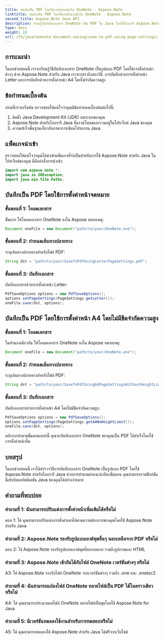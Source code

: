 ```yaml
---
title: บันทึกเป็น PDF โดยใช้การตั้งค่าหน้าใน OneNote - Aspose.Note
linktitle: บันทึกเป็น PDF โดยใช้การตั้งค่าหน้าใน OneNote - Aspose.Note
second_title: Aspose.Note Java API
description: เรียนรู้วิธีบันทึกเอกสาร OneNote เป็น PDF ใน Java โดยใช้ไลบรารี Aspose.Note คำแนะนำทีละขั้นตอนพร้อมตัวอย่างโค้ดสำหรับการตั้งค่าหน้าต่างๆ
type: docs
weight: 19
url: /th/java/onenote-document-saving/save-to-pdf-using-page-settings/
---
```

## การแนะนำ

ในบทช่วยสอนนี้ เราจะเรียนรู้วิธีบันทึกเอกสาร OneNote เป็นรูปแบบ PDF โดยใช้การตั้งค่าหน้าต่างๆ ด้วย Aspose.Note สำหรับ Java เราจะกล่าวถึงสองวิธี: การบันทึกด้วยการตั้งค่าหน้า Letter และการบันทึกด้วยการตั้งค่าหน้า A4 โดยไม่จำกัดความสูง

## ข้อกำหนดเบื้องต้น

ก่อนที่เราจะเริ่มต้น ตรวจสอบให้แน่ใจว่าคุณมีข้อกำหนดเบื้องต้นต่อไปนี้:

1. ติดตั้ง Java Development Kit (JDK) บนระบบของคุณ
2. Aspose.Note สำหรับไลบรารี Java ที่ดาวน์โหลดและรวมอยู่ในโปรเจ็กต์ Java ของคุณ
3. ความเข้าใจพื้นฐานเกี่ยวกับภาษาการเขียนโปรแกรม Java

## แพ็คเกจนำเข้า

ตรวจสอบให้แน่ใจว่าคุณได้นำเข้าแพ็คเกจที่จำเป็นสำหรับการใช้ Aspose.Note สำหรับ Java ในโปรเจ็กต์ของคุณ นี่คือคำสั่งการนำเข้า:

```java
import com.aspose.note.*;
import java.io.IOException;
import java.nio.file.Paths;
```

## บันทึกเป็น PDF โดยใช้การตั้งค่าหน้าจดหมาย

### ขั้นตอนที่ 1: โหลดเอกสาร

ขั้นแรก ให้โหลดเอกสาร OneNote ลงใน Aspose หมายเหตุ:

```java
Document oneFile = new Document("path/to/your/OneNote.one");
```

### ขั้นตอนที่ 2: กำหนดเส้นทางปลายทาง

ระบุเส้นทางปลายทางสำหรับไฟล์ PDF:

```java
String dst = "path/to/your/SaveToPdfUsingLetterPageSettings.pdf";
```

### ขั้นตอนที่ 3: บันทึกเอกสาร

บันทึกเอกสารด้วยการตั้งค่าหน้า Letter:

```java
PdfSaveOptions options = new PdfSaveOptions();
options.setPageSettings(PageSettings.getLetter());
oneFile.save(dst, options);
```

## บันทึกเป็น PDF โดยใช้การตั้งค่าหน้า A4 โดยไม่มีขีดจำกัดความสูง

### ขั้นตอนที่ 1: โหลดเอกสาร

ในทำนองเดียวกัน ให้โหลดเอกสาร OneNote ลงใน Aspose หมายเหตุ:

```java
Document oneFile = new Document("path/to/your/OneNote.one");
```

### ขั้นตอนที่ 2: กำหนดเส้นทางปลายทาง

ระบุเส้นทางปลายทางสำหรับไฟล์ PDF:

```java
String dst = "path/to/your/SaveToPdfUsingA4PageSettingsWithoutHeightLimit.pdf";
```

### ขั้นตอนที่ 3: บันทึกเอกสาร

บันทึกเอกสารด้วยการตั้งค่าหน้า A4 โดยไม่มีขีดจำกัดความสูง:

```java
PdfSaveOptions options = new PdfSaveOptions();
options.setPageSettings(PageSettings.getA4NoHeightLimit());
oneFile.save(dst, options);
```

หลังจากทำตามขั้นตอนเหล่านี้ คุณจะบันทึกเอกสาร OneNote ของคุณเป็น PDF ได้สำเร็จโดยใช้การตั้งค่าหน้าอื่น

## บทสรุป

ในบทช่วยสอนนี้ เราได้สำรวจวิธีการบันทึกเอกสาร OneNote เป็นรูปแบบ PDF โดยใช้ Aspose.Note สำหรับไลบรารี Java ด้วยการทำตามคำแนะนำทีละขั้นตอน คุณสามารถรวมฟังก์ชันนี้เข้ากับแอปพลิเคชัน Java ของคุณได้อย่างง่ายดาย

## คำถามที่พบบ่อย

### คำถามที่ 1: ฉันสามารถปรับแต่งการตั้งค่าหน้าเพิ่มเติมได้หรือไม่

ตอบ 1: ได้ คุณสามารถปรับแต่งการตั้งค่าเพจได้ตามความต้องการของคุณโดยใช้ Aspose.Note สำหรับ Java

### คำถามที่ 2: Aspose.Note รองรับรูปแบบเอาต์พุตอื่นๆ นอกเหนือจาก PDF หรือไม่

ตอบ 2: ใช่ Aspose.Note รองรับรูปแบบเอาต์พุตที่หลากหลาย รวมถึงรูปภาพและ HTML

### คำถามที่ 3: Aspose.Note เข้ากันได้กับไฟล์ OneNote เวอร์ชันต่างๆ หรือไม่

A3: ใช่ Aspose.Note รองรับไฟล์ OneNote จากเวอร์ชันต่างๆ รวมถึง .one และ .onetoc2

### คำถามที่ 4: ฉันสามารถแปลงไฟล์ OneNote หลายไฟล์เป็น PDF ได้ในคราวเดียวหรือไม่

A4: ได้ คุณสามารถประมวลผลไฟล์ OneNote หลายไฟล์เป็นชุดโดยใช้ Aspose.Note for Java

### คำถามที่ 5: มีเวอร์ชันทดลองใช้งานสำหรับการทดสอบหรือไม่

A5: ได้ คุณสามารถทดลองใช้ Aspose.Note สำหรับ Java ได้ฟรีจากเว็บไซต์